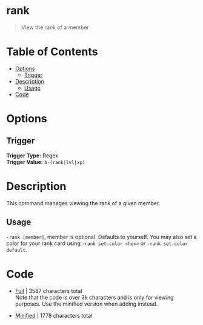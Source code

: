 # rank
> View the rank of a member

# Table of Contents
* [Options](#Options)
	* [Trigger](##Trigger)
* [Description](#Description)
	* [Usage](##Usage)
* [Code](#Code)

# Options
## Trigger
**Trigger Type:** Regex<br>
**Trigger Value:** `A-(rank|lvl|xp)`<br>


# Description
This command manages viewing the rank of a given member.

## Usage
`-rank [member]`, member is optional. Defaults to yourself.
You may also set a color for your rank card using `-rank set-color <hex>` or `-rank set-color default`.


# Code
* [Full](./rank/rank.cc.go) | 3587
 characters total<br>
Note that the code is over 3k characters and is only for viewing purposes. Use the minified version when adding instead.

* [Minified](./rank.minified.go) | 1778
 characters total<br>